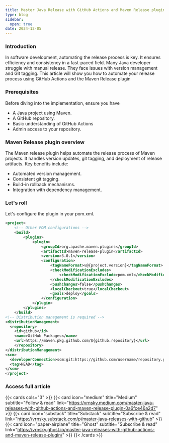 ```yaml
---
title: Master Java Release with GitHub Actions and Maven Release plugin
type: blog
sidebar:
  open: true
date: 2024-12-05
---
```

### Introduction

In software development, automating the release process is key. It ensures efficiency and consistency in a fast-paced field.
Many Java developer struggle with manual release. They face issues with version management and Git tagging. This article will
show you how to automate your release process using GitHub Actions and the Maven Release plugin

### Prerequisites
Before diving into the implementation, ensure you have
- A Java project using Maven.
- A GitHub repository.
- Basic understanding of GitHub Actions
- Admin access to your repository.

### Maven Release plugin overview
The Maven release plugin helps automate the release process of Maven projects. It handles version updates, git tagging,
and deployment of release artifacts. Key benefits include:
- Automated version management.
- Consistent git tagging.
- Build-in rollback mechanisms.
- Integration with dependency management.

### Let's roll
Let's configure the plugin in your pom.xml.
```xml
<project>
    <!-- Other POM configurations -->
    <build>
        <plugins>
            <plugin>
                <groupId>org.apache.maven.plugins</groupId>
                <artifactId>maven-release-plugin</artifactId>
                <version>3.0.1</version>
                <configuration>
                    <tagNameFormat>v@{project.version}</tagNameFormat>
                    <checkModificationExcludes>
                        <checkModificationExclude>pom.xml</checkModificationExclude>
                    </checkModificationExcludes>
                    <pushChanges>false</pushChanges>
                    <localCheckout>true</localCheckout>
                    <goals>deploy</goals>
                </configuration>
            </plugin>
        </plugins>
    </build>
<!-- Distribution management is required -->
<distributionManagement>
  <repository>
    <id>github</id>
    <name>GitHub Packages</name>
    <url>https://maven.pkg.github.com/${github.repository}</url>
    </repository>
</distributionManagement>
<scm>
  <developerConnection>scm:git:https://github.com/username/repository.git</developerConnection>
  <tag>HEAD</tag>
</scm>
</project>
```

### Access full article
{{< cards cols="3" >}}
{{< card icon="medium" title="Medium" subtitle="Follow & read" link="https://vrnsky.medium.com/master-java-releases-with-github-actions-and-maven-release-plugin-0a6fce46a2d7" >}}
{{< card icon="substack" title="Substack" subtitle="Subscribe & read" link="https://vrnsky.substack.com/p/master-java-releases-with-github"  >}}
{{< card icon="paper-airplane" title="Ghost" subtitle="Subscribe & read" link="https://vrnsky.ghost.io/master-java-releases-with-github-actions-and-maven-release-plugin/"  >}}
{{< /cards >}}